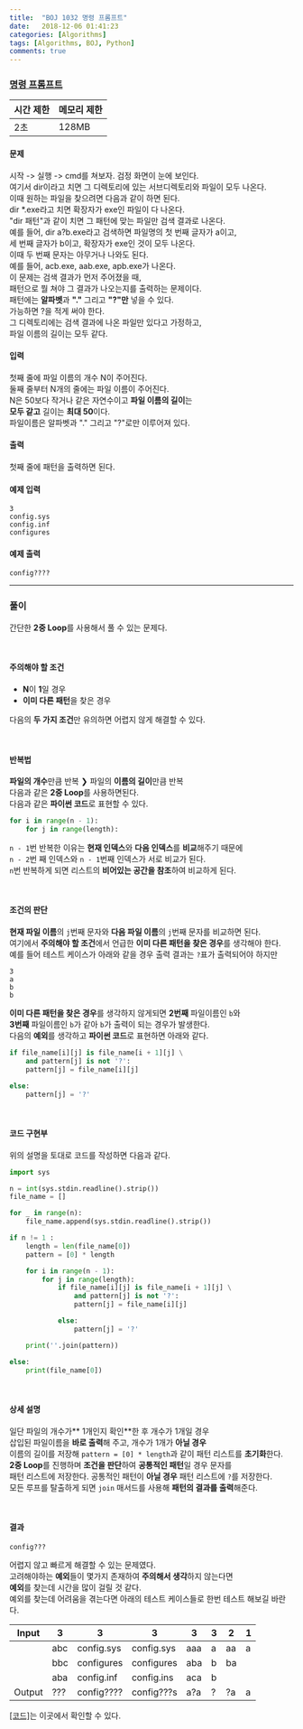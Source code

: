 ```yaml
---
title:  "BOJ 1032 명령 프롬프트"
date:   2018-12-06 01:41:23
categories: [Algorithms]
tags: [Algorithms, BOJ, Python]
comments: true
---
```


### [명령 프롬프트](https://www.acmicpc.net/problem/1032)

| 시간 제한 | 메모리 제한 |
| --------- | ----------- |
|    2초    |    128MB    |

#### 문제
시작 -> 실행 -> cmd를 쳐보자. 검정 화면이 눈에 보인다.<br/>
여기서 dir이라고 치면 그 디렉토리에 있는 서브디렉토리와 파일이 모두 나온다.<br/>
이때 원하는 파일을 찾으려면 다음과 같이 하면 된다.<br/>
dir *.exe라고 치면 확장자가 exe인 파일이 다 나온다.<br/>
"dir 패턴"과 같이 치면 그 패턴에 맞는 파일만 검색 결과로 나온다.<br/>
예를 들어, dir a?b.exe라고 검색하면 파일명의 첫 번째 글자가 a이고,<br/>
세 번째 글자가 b이고, 확장자가 exe인 것이 모두 나온다.<br/>
이때 두 번째 문자는 아무거나 나와도 된다.<br/>
예를 들어, acb.exe, aab.exe, apb.exe가 나온다.<br/>
이 문제는 검색 결과가 먼저 주어졌을 때,<br/>
패턴으로 뭘 쳐야 그 결과가 나오는지를 출력하는 문제이다.<br/>
패턴에는 **알파벳**과 **"."** 그리고 **"?"만** 넣을 수 있다.<br/>
가능하면 ?을 적게 써야 한다.<br/>
그 디렉토리에는 검색 결과에 나온 파일만 있다고 가정하고,<br/>
파일 이름의 길이는 모두 같다.<br/>

#### 입력
첫째 줄에 파일 이름의 개수 N이 주어진다.<br/>
둘째 줄부터 N개의 줄에는 파일 이름이 주어진다.<br/>
N은 50보다 작거나 같은 자연수이고 **파일 이름의 길이**는<br/>
**모두 같고** 길이는 **최대 50**이다.<br/>
파일이름은 알파벳과 "." 그리고 "?"로만 이루어져 있다.<br/>

#### 출력
첫째 줄에 패턴을 출력하면 된다.

#### 예제 입력

```
3
config.sys
config.inf
configures
```

#### 예제 출력

```
config????
```

- - -

### 풀이

간단한 **2중 Loop**를 사용해서 풀 수 있는 문제다.

<br/>

#### 주의해야 할 조건
- **N**이 **1**일 경우
- **이미 다른 패턴**을 찾은 경우

다음의 **두 가지 조건**만 유의하면 어렵지 않게 해결할 수 있다.

<br/>

#### 반복법
**파일의 개수**만큼 반복 &#10095; 파일의 **이름의 길이**만큼 반복<br/>
다음과 같은 **2중 Loop**를 사용하면된다.<br/>
다음과 같은 **파이썬 코드**로 표현할 수 있다.

```python
for i in range(n - 1):
    for j in range(length):
```

`n - 1`번 반복한 이유는 **현재 인덱스**와 **다음 인덱스**를 **비교**해주기 때문에<br/>
`n - 2`번 째 인덱스와 `n - 1`번째 인덱스가 서로 비교가 된다.<br/>
`n`번 반복하게 되면 리스트의 **비어있는 공간을 참조**하여 비교하게 된다.

<br/>

#### 조건의 판단
**현재 파일 이름**의 `j`번째 문자와 **다음 파일 이름**의 `j`번째 문자를 비교하면 된다.<br/>
여기에서 **주의해야 할 조건**에서 언급한 **이미 다른 패턴을 찾은 경우**를 생각해야 한다.<br/>
예를 들어 테스트 케이스가 아래와 같을 경우 출력 결과는 `?`표가 출력되어야 하지만<br/>

```
3
a
b
b
```

**이미 다른 패턴을 찾은 경우**를 생각하지 않게되면 **2번째** 파일이름인 `b`와<br/>
**3번째** 파일이름인 `b`가 같아 `b`가 출력이 되는 경우가 발생한다.<br/>
다음의 **예외**를 생각하고 **파이썬 코드**로 표현하면 아래와 같다.

```python
if file_name[i][j] is file_name[i + 1][j] \
    and pattern[j] is not '?':
    pattern[j] = file_name[i][j]

else:
    pattern[j] = '?'
```

<br/>

#### 코드 구현부
위의 설명을 토대로 코드를 작성하면 다음과 같다.

```python
import sys

n = int(sys.stdin.readline().strip())
file_name = []

for _ in range(n):
    file_name.append(sys.stdin.readline().strip())

if n != 1 :
    length = len(file_name[0])
    pattern = [0] * length

    for i in range(n - 1):
        for j in range(length):
            if file_name[i][j] is file_name[i + 1][j] \
                and pattern[j] is not '?':
                pattern[j] = file_name[i][j]

            else:
                pattern[j] = '?'

    print(''.join(pattern))

else:
    print(file_name[0])
```

<br/>

#### 상세 설명
일단 파일의 개수가** 1개인지 확인**한 후 개수가 1개일 경우 <br/>
삽입된 파일이름을 **바로 출력**해 주고, 개수가 1개가 **아닐 경우** <br/>
이름의 길이를 저장해 `pattern = [0] * length`과 같이 패턴 리스트를 **초기화**한다.<br/>
**2중 Loop**를 진행하며 **조건을 판단**하여 **공통적인 패턴**일 경우 문자를<br/>
패턴 리스트에 저장한다. 공통적인 패턴이 **아닐 경우** 패턴 리스트에 `?`를 저장한다.<br/>
모든 루프를 탈출하게 되면 `join` 매서드를 사용해 **패턴의 결과를 출력**해준다.

<br/>

#### 결과
```
config???
```
어렵지 않고 빠르게 해결할 수 있는 문제였다.<br/>
고려해야하는 **예외**들이 몇가지 존재하여 **주의해서 생각**하지 않는다면<br/>
**예외**를 찾는데 시간을 많이 걸릴 것 같다.<br/>
예외를 찾는데 어려움을 겪는다면 아래의 테스트 케이스들로 한번 테스트 해보길 바란다.

| Input  | 3   | 3          | 3          | 3   | 3   | 2   | 1   |
| ------ | --- | ---------- | ---------- | --- | --- | --- | --- |
|        | abc | config.sys | config.sys | aaa | a   | aa  | a   |
|        | bbc | configures | configures | aba | b   | ba  |     |
|        | aba | config.inf | config.ins | aca | b   |     |     |
| Output | ??? | config???? | config???s | a?a | ?   | ?a  | a   |

[[코드]](https://github.com/alstn2468/BaekJoon_Online_Judge/blob/master/1000~1099/1032.py)는 이곳에서 확인할 수 있다.
